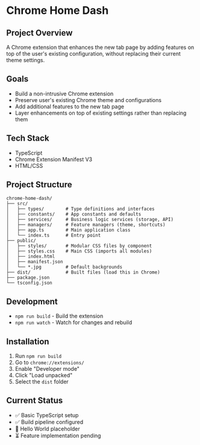# Chrome Home Dash

## Project Overview

A Chrome extension that enhances the new tab page by adding features on top of the user's existing configuration, without replacing their current theme settings.

## Goals

- Build a non-intrusive Chrome extension
- Preserve user's existing Chrome theme and configurations
- Add additional features to the new tab page
- Layer enhancements on top of existing settings rather than replacing them

## Tech Stack

- TypeScript
- Chrome Extension Manifest V3
- HTML/CSS

## Project Structure

```
chrome-home-dash/
├── src/
│   ├── types/        # Type definitions and interfaces
│   ├── constants/    # App constants and defaults
│   ├── services/     # Business logic services (storage, API)
│   ├── managers/     # Feature managers (theme, shortcuts)
│   ├── app.ts        # Main application class
│   └── index.ts      # Entry point
├── public/
│   ├── styles/       # Modular CSS files by component
│   ├── styles.css    # Main CSS (imports all modules)
│   ├── index.html
│   ├── manifest.json
│   └── *.jpg         # Default backgrounds
├── dist/             # Built files (load this in Chrome)
├── package.json
└── tsconfig.json
```

## Development

- `npm run build` - Build the extension
- `npm run watch` - Watch for changes and rebuild

## Installation

1. Run `npm run build`
2. Go to `chrome://extensions/`
3. Enable "Developer mode"
4. Click "Load unpacked"
5. Select the `dist` folder

## Current Status

- ✅ Basic TypeScript setup
- ✅ Build pipeline configured
- 🔄 Hello World placeholder
- ⏳ Feature implementation pending
